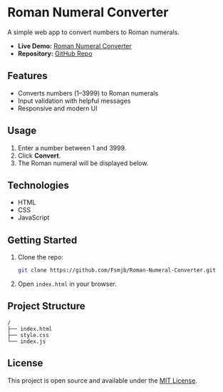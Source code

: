 # Roman Numeral Converter

A simple web app to convert numbers to Roman numerals.

- **Live Demo:** [Roman Numeral Converter](https://fsmjb.github.io/Roman-Numeral-Converter/)
- **Repository:** [GitHub Repo](https://github.com/Fsmjb/Roman-Numeral-Converter)

## Features

- Converts numbers (1–3999) to Roman numerals
- Input validation with helpful messages
- Responsive and modern UI

## Usage

1. Enter a number between 1 and 3999.
2. Click **Convert**.
3. The Roman numeral will be displayed below.

## Technologies

- HTML
- CSS
- JavaScript

## Getting Started

1. Clone the repo:
    ```bash
    git clone https://github.com/Fsmjb/Roman-Numeral-Converter.git
    ```
2. Open `index.html` in your browser.

## Project Structure

```
/
├── index.html
├── style.css
└── index.js
```

## License

This project is open source and available under the [MIT License](LICENSE).